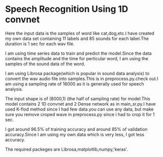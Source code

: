# Speech Recognition Using 1D convnet

Here the input data is the samples of word like cat,dog,etc.I have created my own data set containing 11 labels and 85 sounds for each label.The duration is 1 sec for each wav file.

I am using time series data to train and predict the model.Since the data contains the amplitude and the time for perticular word, I am using the samples of the sound data of the word.

I am using Librosa package(which is popular in sound data analysis) to convert the wav audio file into samples.This is in preprocess.py.check out.I am using a sampling rate of 16000 as it is generally used for speech analysis.

The input shape is of (8000,1) (the half of sampling rate) for model.This model contains 2 1D convnet and 2 Dense network as in main_sr.py.I have  used K-flod method since I had few data.you can use any data, but make sure you remove croped  wave in preprocess.py since i had to crop it for 1 sec.

I got around 96.5% of training accuracy and around 85% of validation accuracy.Since I am using my own data which is very less, I got less accuracy.



The required packeges are Librosa,matplotlib,numpy,'keras'.
